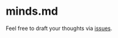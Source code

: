 # minds.md

Feel free to draft your thoughts via [issues](https://github.com/zakirullin/minds/issues/new).
